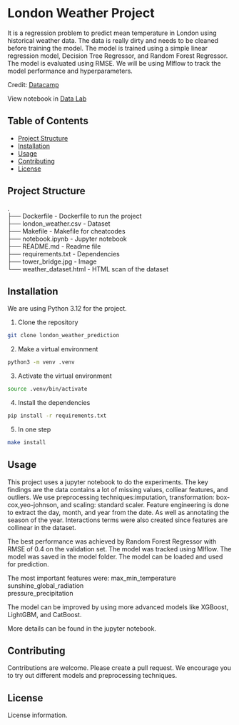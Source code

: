 # London Weather Project
It is a regression problem to predict mean temperature in London using historical weather data. The data is really dirty and needs to be cleaned before training the model. The model is trained using a simple linear regression model, Decision Tree Regressor, and Random Forest Regressor. The model is evaluated using RMSE. We will be using Mlflow to track the model performance and hyperparameters.

Credit: [Datacamp](https://app.datacamp.com/learn/projects/predicting_temperature_in_london/guided/Python)       

View notebook in [Data Lab](https://www.datacamp.com/datalab/w/7c5cae29-54f6-4b34-a76c-e27e7d4b698e/edit)    

## Table of Contents
- [Project Structure](#project-structure)
- [Installation](#installation)
- [Usage](#usage)
- [Contributing](#contributing)
- [License](#license)

## Project Structure
.   
├── Dockerfile - Dockerfile to run the project   
├── london_weather.csv - Dataset  
├── Makefile - Makefile for cheatcodes  
├── notebook.ipynb - Jupyter notebook  
├── README.md - Readme file  
├── requirements.txt - Dependencies  
├── tower_bridge.jpg - Image   
└── weather_dataset.html - HTML scan of the dataset   

## Installation

We are using Python 3.12 for the project.      

1. Clone the repository   

```bash
git clone london_weather_prediction
```

2. Make a virtual environment   
```bash
python3 -m venv .venv
```

3. Activate the virtual environment   
```bash
source .venv/bin/activate
```

4. Install the dependencies    
```bash
pip install -r requirements.txt
```

5. In one step   
```bash
make install
```


## Usage
This project uses a jupyter notebook to do the experiments. The key findings are the data contains a lot of missing values, colliear features, and outliers. We use preprocessing techniques:imputation, transformation: box-cox,yeo-johnson, and scaling: standard scaler. Feature engineering is done to extract the day, month, and year from the date. As well as annotating the season of the year. Interactions terms were also created since features are collinear in the dataset.   

The best performance was achieved by Random Forest Regressor with RMSE of 0.4 on the validation set. The model was tracked using Mlflow. The model was saved in the model folder. The model can be loaded and used for prediction.    

The most important features were:
max_min_temperature    
sunshine_global_radiation   
pressure_precipitation   

The model can be improved by using more advanced models like XGBoost, LightGBM, and CatBoost.   

More details can be found in the jupyter notebook.     

## Contributing
Contributions are welcome. Please create a pull request. We encourage you to try out different models and preprocessing techniques.


## License
License information.
